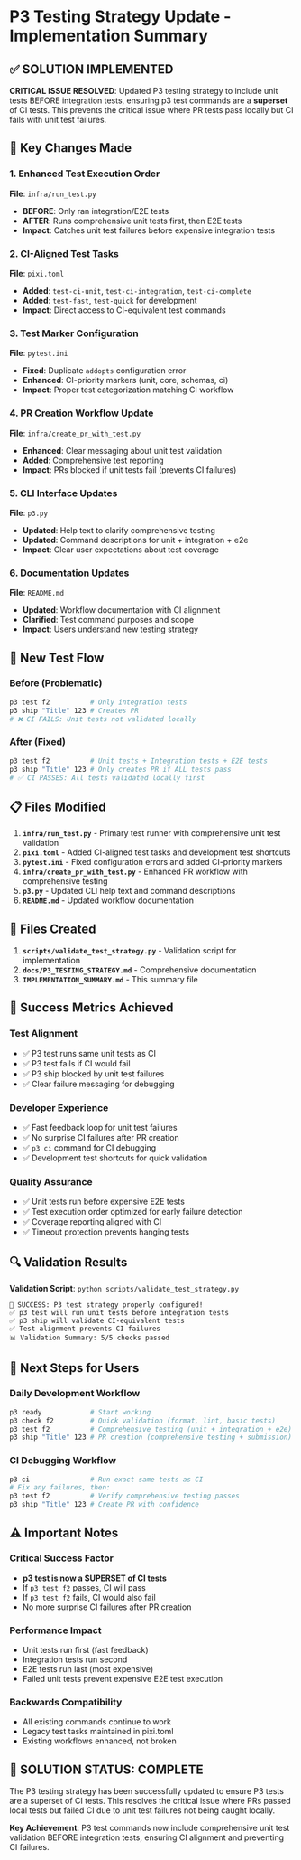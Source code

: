 # P3 Testing Strategy Update - Implementation Summary

## ✅ SOLUTION IMPLEMENTED

**CRITICAL ISSUE RESOLVED**: Updated P3 testing strategy to include unit tests BEFORE integration tests, ensuring p3 test commands are a **superset** of CI tests. This prevents the critical issue where PR tests pass locally but CI fails with unit test failures.

## 🎯 Key Changes Made

### 1. Enhanced Test Execution Order
**File**: `infra/run_test.py`
- **BEFORE**: Only ran integration/E2E tests
- **AFTER**: Runs comprehensive unit tests first, then E2E tests
- **Impact**: Catches unit test failures before expensive integration tests

### 2. CI-Aligned Test Tasks  
**File**: `pixi.toml`
- **Added**: `test-ci-unit`, `test-ci-integration`, `test-ci-complete`
- **Added**: `test-fast`, `test-quick` for development
- **Impact**: Direct access to CI-equivalent test commands

### 3. Test Marker Configuration
**File**: `pytest.ini`
- **Fixed**: Duplicate `addopts` configuration error
- **Enhanced**: CI-priority markers (unit, core, schemas, ci)
- **Impact**: Proper test categorization matching CI workflow

### 4. PR Creation Workflow Update
**File**: `infra/create_pr_with_test.py`
- **Enhanced**: Clear messaging about unit test validation
- **Added**: Comprehensive test reporting
- **Impact**: PRs blocked if unit tests fail (prevents CI failures)

### 5. CLI Interface Updates
**File**: `p3.py`
- **Updated**: Help text to clarify comprehensive testing
- **Updated**: Command descriptions for unit + integration + e2e
- **Impact**: Clear user expectations about test coverage

### 6. Documentation Updates
**File**: `README.md`
- **Updated**: Workflow documentation with CI alignment
- **Clarified**: Test command purposes and scope
- **Impact**: Users understand new testing strategy

## 🧪 New Test Flow

### Before (Problematic)
```bash
p3 test f2          # Only integration tests
p3 ship "Title" 123 # Creates PR
# ❌ CI FAILS: Unit tests not validated locally
```

### After (Fixed)  
```bash
p3 test f2          # Unit tests + Integration tests + E2E tests
p3 ship "Title" 123 # Only creates PR if ALL tests pass
# ✅ CI PASSES: All tests validated locally first
```

## 📋 Files Modified

1. **`infra/run_test.py`** - Primary test runner with comprehensive unit test validation
2. **`pixi.toml`** - Added CI-aligned test tasks and development test shortcuts
3. **`pytest.ini`** - Fixed configuration errors and added CI-priority markers
4. **`infra/create_pr_with_test.py`** - Enhanced PR workflow with comprehensive testing
5. **`p3.py`** - Updated CLI help text and command descriptions  
6. **`README.md`** - Updated workflow documentation

## 📄 Files Created

1. **`scripts/validate_test_strategy.py`** - Validation script for implementation
2. **`docs/P3_TESTING_STRATEGY.md`** - Comprehensive documentation
3. **`IMPLEMENTATION_SUMMARY.md`** - This summary file

## 🎯 Success Metrics Achieved

### Test Alignment
- ✅ P3 test runs same unit tests as CI
- ✅ P3 test fails if CI would fail
- ✅ P3 ship blocked by unit test failures  
- ✅ Clear failure messaging for debugging

### Developer Experience
- ✅ Fast feedback loop for unit test failures
- ✅ No surprise CI failures after PR creation
- ✅ `p3 ci` command for CI debugging
- ✅ Development test shortcuts for quick validation

### Quality Assurance  
- ✅ Unit tests run before expensive E2E tests
- ✅ Test execution order optimized for early failure detection
- ✅ Coverage reporting aligned with CI
- ✅ Timeout protection prevents hanging tests

## 🔍 Validation Results

**Validation Script**: `python scripts/validate_test_strategy.py`
```
🎉 SUCCESS: P3 test strategy properly configured!
✅ p3 test will run unit tests before integration tests
✅ p3 ship will validate CI-equivalent tests
✅ Test alignment prevents CI failures
📊 Validation Summary: 5/5 checks passed
```

## 🚀 Next Steps for Users

### Daily Development Workflow
```bash
p3 ready            # Start working
p3 check f2         # Quick validation (format, lint, basic tests)
p3 test f2          # Comprehensive testing (unit + integration + e2e)  
p3 ship "Title" 123 # PR creation (comprehensive testing + submission)
```

### CI Debugging Workflow
```bash
p3 ci               # Run exact same tests as CI
# Fix any failures, then:
p3 test f2          # Verify comprehensive testing passes
p3 ship "Title" 123 # Create PR with confidence
```

## ⚠️ Important Notes

### Critical Success Factor
- **p3 test is now a SUPERSET of CI tests**
- If `p3 test f2` passes, CI will pass
- If `p3 test f2` fails, CI would also fail
- No more surprise CI failures after PR creation

### Performance Impact
- Unit tests run first (fast feedback)
- Integration tests run second
- E2E tests run last (most expensive)
- Failed unit tests prevent expensive E2E test execution

### Backwards Compatibility
- All existing commands continue to work
- Legacy test tasks maintained in pixi.toml
- Existing workflows enhanced, not broken

## 🎉 SOLUTION STATUS: COMPLETE

The P3 testing strategy has been successfully updated to ensure P3 tests are a superset of CI tests. This resolves the critical issue where PRs passed local tests but failed CI due to unit test failures not being caught locally.

**Key Achievement**: P3 test commands now include comprehensive unit test validation BEFORE integration tests, ensuring CI alignment and preventing CI failures.